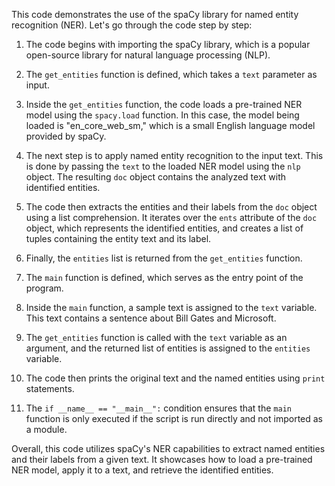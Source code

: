 This code demonstrates the use of the spaCy library for named entity recognition (NER). Let's go through the code step by step:

1.  The code begins with importing the spaCy library, which is a popular open-source library for natural language processing (NLP).
    
2.  The `get_entities` function is defined, which takes a `text` parameter as input.
    
3.  Inside the `get_entities` function, the code loads a pre-trained NER model using the `spacy.load` function. In this case, the model being loaded is "en\_core\_web\_sm," which is a small English language model provided by spaCy.
    
4.  The next step is to apply named entity recognition to the input text. This is done by passing the `text` to the loaded NER model using the `nlp` object. The resulting `doc` object contains the analyzed text with identified entities.
    
5.  The code then extracts the entities and their labels from the `doc` object using a list comprehension. It iterates over the `ents` attribute of the `doc` object, which represents the identified entities, and creates a list of tuples containing the entity text and its label.
    
6.  Finally, the `entities` list is returned from the `get_entities` function.
    
7.  The `main` function is defined, which serves as the entry point of the program.
    
8.  Inside the `main` function, a sample text is assigned to the `text` variable. This text contains a sentence about Bill Gates and Microsoft.
    
9.  The `get_entities` function is called with the `text` variable as an argument, and the returned list of entities is assigned to the `entities` variable.
    
10.  The code then prints the original text and the named entities using `print` statements.
    
11.  The `if __name__ == "__main__":` condition ensures that the `main` function is only executed if the script is run directly and not imported as a module.
    

Overall, this code utilizes spaCy's NER capabilities to extract named entities and their labels from a given text. It showcases how to load a pre-trained NER model, apply it to a text, and retrieve the identified entities.

